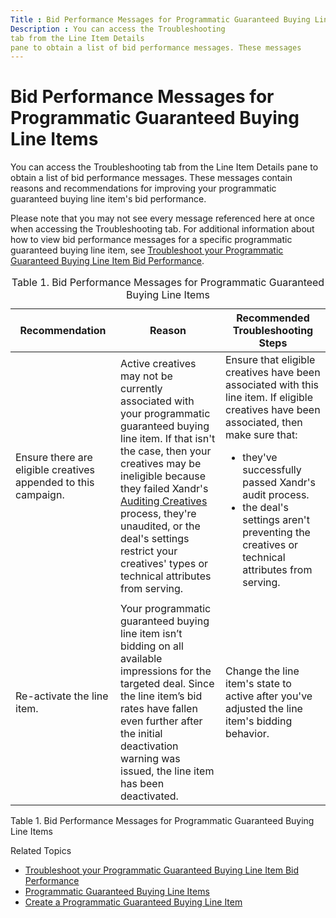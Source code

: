 ```yaml
---
Title : Bid Performance Messages for Programmatic Guaranteed Buying Line Items
Description : You can access the Troubleshooting
tab from the Line Item Details
pane to obtain a list of bid performance messages. These messages
---
```



# Bid Performance Messages for Programmatic Guaranteed Buying Line Items



You can access the Troubleshooting
tab from the Line Item Details
pane to obtain a list of bid performance messages. These messages
contain reasons and recommendations for improving your programmatic
guaranteed buying line item's bid performance.



Please note that you may not see every message referenced here at once
when accessing the Troubleshooting
tab. For additional information about how to view bid performance
messages for a specific programmatic guaranteed buying line item, see <a
href="troubleshoot-your-programmatic-guaranteed-buying-line-item-bid-performance.html"
class="xref"
title="You can improve your programmatic guaranteed buying line item&#39;s impression count and bid performance, which in return will help you submit and win more bids, by accessing the Troubleshooting tab and reviewing all bid performance messages.">Troubleshoot
your Programmatic Guaranteed Buying Line Item Bid Performance</a>.



<table
id="programmatic-guaranteed-buying-line-item-bid-performance-messages__table_sbc_pfz_jgb"
class="table frame-all" style="width:100%;">
<caption><span class="table--title-label">Table 1. <span
class="title">Bid Performance Messages for Programmatic Guaranteed
Buying Line Items</caption>
<colgroup>
<col style="width: 33%" />
<col style="width: 33%" />
<col style="width: 33%" />
</colgroup>
<thead class="thead">
<tr class="header row">
<th
id="programmatic-guaranteed-buying-line-item-bid-performance-messages__table_sbc_pfz_jgb__entry__1"
class="entry">Recommendation</th>
<th
id="programmatic-guaranteed-buying-line-item-bid-performance-messages__table_sbc_pfz_jgb__entry__2"
class="entry">Reason</th>
<th
id="programmatic-guaranteed-buying-line-item-bid-performance-messages__table_sbc_pfz_jgb__entry__3"
class="entry">Recommended Troubleshooting Steps</th>
</tr>
</thead>
<tbody class="tbody">
<tr class="odd row">
<td class="entry"
headers="programmatic-guaranteed-buying-line-item-bid-performance-messages__table_sbc_pfz_jgb__entry__1">Ensure
there are eligible creatives appended to this campaign.</td>
<td class="entry"
headers="programmatic-guaranteed-buying-line-item-bid-performance-messages__table_sbc_pfz_jgb__entry__2">Active
creatives may not be currently associated with your programmatic
guaranteed buying line item. If that isn't the case, then your creatives
may be ineligible because they failed Xandr's <a
href="auditing-creatives.html" class="xref"
title="Buyers must submit creatives to Xandr so that they can be audited before running on Xandr real-time inventory. Creatives that fail the Xandr platform audit will not run.">Auditing
Creatives</a> process, they're unaudited, or the deal's settings
restrict your creatives' types or technical attributes from
serving.</td>
<td class="entry"
headers="programmatic-guaranteed-buying-line-item-bid-performance-messages__table_sbc_pfz_jgb__entry__3">Ensure
that eligible creatives have been associated with this line item. If
eligible creatives have been associated, then make sure that:
<ul>
<li>they've successfully passed Xandr's audit
process.</li>
<li>the deal's settings aren't preventing the creatives or technical
attributes from serving.</li>
</ul></td>
</tr>
<tr class="even row">
<td class="entry"
headers="programmatic-guaranteed-buying-line-item-bid-performance-messages__table_sbc_pfz_jgb__entry__1">Re-activate
the line item.</td>
<td class="entry"
headers="programmatic-guaranteed-buying-line-item-bid-performance-messages__table_sbc_pfz_jgb__entry__2">Your
programmatic guaranteed buying line item isn’t bidding on all available
impressions for the targeted deal. Since the line item’s bid rates have
fallen even further after the initial deactivation warning was issued,
the line item has been deactivated.</td>
<td class="entry"
headers="programmatic-guaranteed-buying-line-item-bid-performance-messages__table_sbc_pfz_jgb__entry__3">Change
the line item's state to active after you've adjusted the line item's
bidding behavior.</td>
</tr>
</tbody>
</table>

<span class="table--title-label">Table 1. <span class="title">Bid
Performance Messages for Programmatic Guaranteed Buying Line
Items





<div id="programmatic-guaranteed-buying-line-item-bid-performance-messages__section_mqd_nh1_nmb"
>

Related Topics

- <a
  href="troubleshoot-your-programmatic-guaranteed-buying-line-item-bid-performance.html"
  class="xref"
  title="You can improve your programmatic guaranteed buying line item&#39;s impression count and bid performance, which in return will help you submit and win more bids, by accessing the Troubleshooting tab and reviewing all bid performance messages.">Troubleshoot
  your Programmatic Guaranteed Buying Line Item Bid Performance</a>
- <a href="programmatic-guaranteed-buying-line-items.html" class="xref"
  title="A programmatic guaranteed buying line item (PG buying line item) provides you with a workflow specifically designed for buying a programmatic guaranteed deal (PG deal).">Programmatic
  Guaranteed Buying Line Items</a>
- <a href="create-a-programmatic-guaranteed-buying-line-item.html"
  class="xref"
  title="A programmatic guaranteed buying line item (PG line item) provides you with a workflow specifically designed for buying a programmatic guaranteed deal (PG deal).">Create
  a Programmatic Guaranteed Buying Line Item</a>






